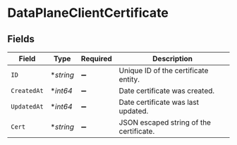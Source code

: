 # DataPlaneClientCertificate


## Fields

| Field                                   | Type                                    | Required                                | Description                             |
| --------------------------------------- | --------------------------------------- | --------------------------------------- | --------------------------------------- |
| `ID`                                    | **string*                               | :heavy_minus_sign:                      | Unique ID of the certificate entity.    |
| `CreatedAt`                             | **int64*                                | :heavy_minus_sign:                      | Date certificate was created.           |
| `UpdatedAt`                             | **int64*                                | :heavy_minus_sign:                      | Date certificate was last updated.      |
| `Cert`                                  | **string*                               | :heavy_minus_sign:                      | JSON escaped string of the certificate. |